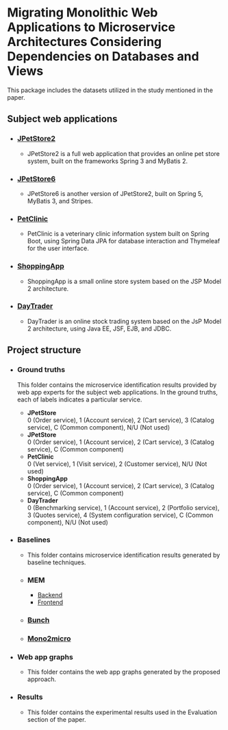 # Migrating Monolithic Web Applications to Microservice Architectures Considering Dependencies on Databases and Views
 
This package includes the datasets utilized in the study mentioned in the paper.

## Subject web applications
+ ### [JPetStore2](https://github.com/KimJongSung/jPetStore)
    - JPetStore2 is a full web application that provides an online pet store system, built on the frameworks Spring 3 and MyBatis 2.
+ ### [JPetStore6](https://github.com/mybatis/jpetstore-6)
    - JPetStore6 is another version of JPetStore2, built on Spring 5, MyBatis 3, and Stripes.
+ ### [PetClinic](https://github.com/spring-projects/spring-petclinic)
    - PetClinic is a veterinary clinic information system built on Spring Boot, using Spring Data JPA for database interaction and Thymeleaf for the user interface. 
+ ### [ShoppingApp](https://github.com/manhduydl/Shopping-web-Jsp-Servlet)
    - ShoppingApp is a small online store system  based on the JSP Model 2 architecture.
+ ### [DayTrader](https://github.com/WASdev/sample.daytrader7)
    - DayTrader is an online stock trading system based on the JsP Model 2 architecture, using Java EE, JSF, EJB, and JDBC.
## Project structure
+ ### Ground truths
  This folder contains the microservice identification results provided by web app experts for the subject web applications.
  In the ground truths, each of labels indicates a particular service.
  
    - **JPetStore**\
  0 (Order service), 1 (Account service), 2 (Cart service), 3 (Catalog service), C (Common component), N/U (Not used)
    - **JPetStore**\
      0 (Order service), 1 (Account service), 2 (Cart service), 3 (Catalog service), C (Common component)
    - **PetClinic**\
      0 (Vet service), 1 (Visit service), 2 (Customer service), N/U (Not used)
    - **ShoppingApp**\
      0 (Order service), 1 (Account service), 2 (Cart service), 3 (Catalog service), C (Common component)
    - **DayTrader**\
      0 (Benchmarking service), 1 (Account service), 2 (Portfolio service), 3 (Quotes service), 4 (System configuration service), C (Common component), N/U (Not used)
+ ### Baselines
    - This folder contains microservice identification results generated by baseline techniques.
    - ### **MEM** 
        + [Backend](https://github.com/gmazlami/microserviceExtraction-backend)
        + [Frontend](https://github.com/gmazlami/microserviceExtraction-frontend)
    - ### [**Bunch**](https://github.com/ArchitectingSoftware/Bunch)
    - ### [**Mono2micro**](https://github.com/rahlk/ASE21-Tutorial)
+ ### Web app graphs
    - This folder contains the web app graphs generated by the proposed approach.
+ ### Results
    - This folder contains the experimental results used in the Evaluation section of the paper.
